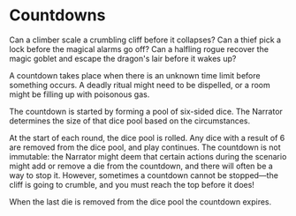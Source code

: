 # Countdowns

Can a climber scale a crumbling cliff before it collapses? Can a thief pick a lock before the magical alarms go off? Can a halfling rogue recover the magic goblet and escape the dragon's lair before it wakes up?

A countdown takes place when there is an unknown time limit before something occurs. A deadly ritual might need to be dispelled, or a room might be filling up with poisonous gas.

The countdown is started by forming a pool of six-sided dice. The Narrator determines the size of that dice pool based on the circumstances.

At the start of each round, the dice pool is rolled. Any dice with a result of 6 are removed from the dice pool, and play continues. The countdown is not immutable: the Narrator might deem that certain actions during the scenario might add or remove a die from the countdown, and there will often be a way to stop it. However, sometimes a countdown cannot be stopped—the cliff is going to crumble, and you must reach the top before it does!

When the last die is removed from the dice pool the countdown expires.